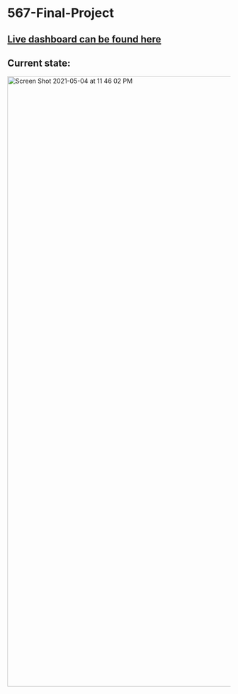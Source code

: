# 567-Final-Project

## [Live dashboard can be found here](https://thoughtcatalyst.org/567/)

## Current state:
<img width="1379" alt="Screen Shot 2021-05-04 at 11 46 02 PM" src="https://user-images.githubusercontent.com/49415344/117094854-e791e380-ad32-11eb-8443-5a3ed93d580a.png">
